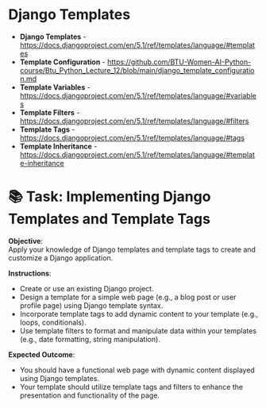 # Django Templates

- **Django Templates** - https://docs.djangoproject.com/en/5.1/ref/templates/language/#templates
- **Template Configuration** - https://github.com/BTU-Women-AI-Python-course/Btu_Python_Lecture_12/blob/main/django_template_configuration.md
- **Template Variables** - https://docs.djangoproject.com/en/5.1/ref/templates/language/#variables
- **Template Filters** - https://docs.djangoproject.com/en/5.1/ref/templates/language/#filters
- **Template Tags** - https://docs.djangoproject.com/en/5.1/ref/templates/language/#tags
- **Template Inheritance** - https://docs.djangoproject.com/en/5.1/ref/templates/language/#template-inheritance

  
# 📚 Task: Implementing Django Templates and Template Tags

**Objective**:  
Apply your knowledge of Django templates and template tags to create and customize a Django application.

**Instructions**:
- Create or use an existing Django project.
- Design a template for a simple web page (e.g., a blog post or user profile page) using Django template syntax.
- Incorporate template tags to add dynamic content to your template (e.g., loops, conditionals).
- Use template filters to format and manipulate data within your templates (e.g., date formatting, string manipulation).

**Expected Outcome**:
- You should have a functional web page with dynamic content displayed using Django templates.
- Your template should utilize template tags and filters to enhance the presentation and functionality of the page.
  
